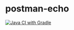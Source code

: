 # postman-echo
[![Java CI with Gradle](https://github.com/daishan69/postman-echo/actions/workflows/gradle.yml/badge.svg)](https://github.com/daishan69/postman-echo/actions/workflows/gradle.yml)

